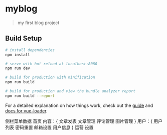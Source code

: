 # myblog

> my first blog project

## Build Setup

``` bash
# install dependencies
npm install

# serve with hot reload at localhost:8080
npm run dev

# build for production with minification
npm run build

# build for production and view the bundle analyzer report
npm run build --report
```

For a detailed explanation on how things work, check out the [guide](http://vuejs-templates.github.io/webpack/) and [docs for vue-loader](http://vuejs.github.io/vue-loader).


侧栏菜单数据
首页
内容：{
    文章发表
    文章管理
    评论管理
    图片管理
}
用户：{
    用户列表
    密码重置
    邮箱设置
    用户信息
}
运营
设置
